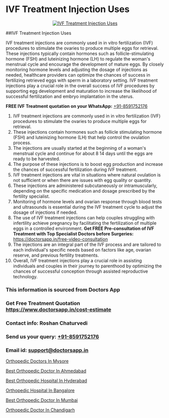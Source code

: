# IVF Treatment Injection Uses

<p align="center">
  <a href="https://doctorsapp.in/treatment/ivf-treatment">
    <img src="https://doctorsapp.co.in/uploads/treatment_image/ICSI.jpg" alt="IVF Treatment Injection Uses">
  </a>
</p>
##IVF Treatment Injection Uses

IVF treatment injections are commonly used in in vitro fertilization (IVF) procedures to stimulate the ovaries to produce multiple eggs for retrieval. These injections typically contain hormones such as follicle-stimulating hormone (FSH) and luteinizing hormone (LH) to regulate the woman's menstrual cycle and encourage the development of mature eggs. By closely monitoring hormone levels and adjusting the dosage of injections as needed, healthcare providers can optimize the chances of success in fertilizing retrieved eggs with sperm in a laboratory setting. IVF treatment injections play a crucial role in the overall success of IVF procedures by supporting egg development and maturation to increase the likelihood of successful fertilization and embryo implantation in the uterus.

**FREE IVF Treatment quotation on your WhatsApp:**  [+91-8591752176](https://api.whatsapp.com/send?phone=8591752176)

1) IVF treatment injections are commonly used in in vitro fertilization (IVF) procedures to stimulate the ovaries to produce multiple eggs for retrieval.
2) These injections contain hormones such as follicle stimulating hormone (FSH) and luteinizing hormone (LH) that help control the ovulation process.
3) The injections are usually started at the beginning of a woman's menstrual cycle and continue for about 8 14 days until the eggs are ready to be harvested.
4) The purpose of these injections is to boost egg production and increase the chances of successful fertilization during IVF treatment.
5) IVF treatment injections are vital in situations where natural ovulation is not sufficient or when there are issues with egg quality or quantity.
6) These injections are administered subcutaneously or intramuscularly, depending on the specific medication and dosage prescribed by the fertility specialist.
7) Monitoring of hormone levels and ovarian response through blood tests and ultrasounds is essential during the IVF treatment cycle to adjust the dosage of injections if needed.
8) The use of IVF treatment injections can help couples struggling with infertility achieve pregnancy by facilitating the fertilization of multiple eggs in a controlled environment.
**Get FREE Pre-consultation of IVF Treatment with Top Specialist Doctors before Surgeries:** https://doctorsapp.in/free-video-consultation
9) The injections are an integral part of the IVF process and are tailored to each individual's specific needs based on factors like age, ovarian reserve, and previous fertility treatments.
10) Overall, IVF treatment injections play a crucial role in assisting individuals and couples in their journey to parenthood by optimizing the chances of successful conception through assisted reproductive technology.

### This information is sourced from Doctors App 
### Get Free Treatment Quotation https://www.doctorsapp.in/cost-estimate
### Contact info: Roshan Chaturvedi 
### Send us your query: [+91-8591752176](https://api.whatsapp.com/send?phone=8591752176) 
### Email id: support@doctorsapp.in

[Orthopedic Doctors In Mysore](https://www.linkedin.com/pulse/orthopedic-doctors-mysore-doctorsapp-chittagong-iwnhe?trackingId=XXYbHa38RO29T6FbF6Nh%2FA%3D%3D&lipi=urn%3Ali%3Apage%3Ad_flagship3_company_admin%3BUjs5mcUZR9ewYOKOFkpg2w%3D%3D)

[Best Orthopedic Doctor In Ahmedabad](https://www.linkedin.com/pulse/best-orthopedic-doctor-ahmedabad-knee-replacement-treatment-8xqre?trackingId=x6ZLELIu7gAnV%2Ft6Ew%2Bi6A%3D%3D&lipi=urn%3Ali%3Apage%3Ad_flagship3_company_admin%3BII%2FSNcWiSiigR90SV5cfEQ%3D%3D)

[Best Orthopedic Hospital In Hyderabad](https://medium.com/@vimalrana22/best-orthopedic-hospital-in-hyderabad-e7492a968a31)

[Orthopedic Hospital In Bangalore](https://medium.com/@vimalrana22/orthopedic-hospital-in-bangalore-ba14bbeeed06)

[Best Orthopedic Doctor In Mumbai](https://doctors-apps.github.io/doctorsapp/best-orthopedic-doctor-in-mumbai)

[Orthopedic Doctor In Chandigarh](https://doctors-apps.github.io/doctorsapp/orthopedic-doctor-in-chandigarh)

